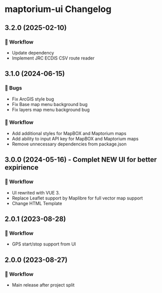 # maptorium-ui Changelog

## 3.2.0 (2025-02-10)

### 🔧 Workflow

- Update dependency
- Implement JRC ECDIS CSV route reader

## 3.1.0 (2024-06-15)

### 🔧 Bugs

- Fix ArcGIS style bug
- Fix Base map menu background bug
- Fix layers map menu background bug

### 🔧 Workflow

- Add additional styles for MapBOX and Maptorium maps
- Add ability to input API key for MapBOX and Maptorium maps
- Remove unnecessary dependencies from package.json

## 3.0.0 (2024-05-16) - Complet NEW UI for better expirience

### 🔧 Workflow

- UI rewrited with VUE 3.
- Replace Leaflet support by Maplibre for full vector map support
- Change HTML Template

## 2.0.1 (2023-08-28)

### 🔧 Workflow

- GPS start/stop support from UI

## 2.0.0 (2023-08-27)

### 🔧 Workflow

- Main release after project split
